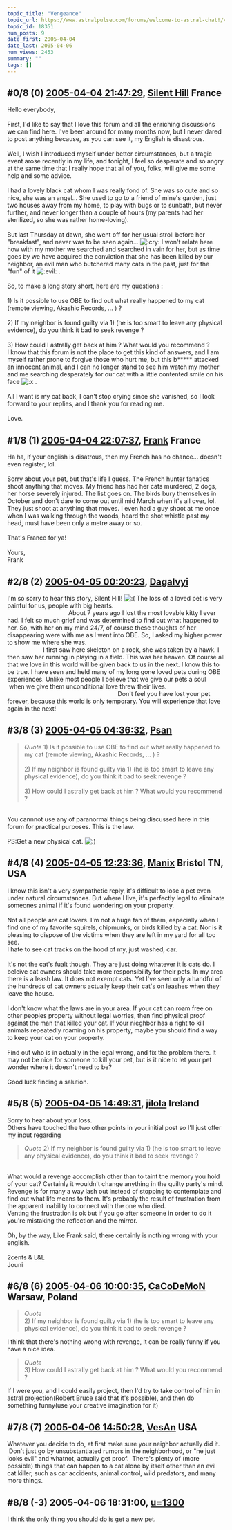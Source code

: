 ```yaml
---
topic_title: "Vengeance"
topic_url: https://www.astralpulse.com/forums/welcome-to-astral-chat!/vengeance
topic_id: 18351
num_posts: 9
date_first: 2005-04-04
date_last: 2005-04-06
num_views: 2453
summary: ""
tags: []
---
```


## \#0/8 (0) [2005-04-04 21:47:29](https://www.astralpulse.com/forums/index.php?msg=159015), [Silent Hill](https://www.astralpulse.com/forums/profile/?u=7648) France ##
<section>
Hello everybody,
<br>
<br>
First, I'd like to say that I love this forum and all the enriching discussions we can find here. I've been around for many months now, but I never dared to post anything because, as you can see it, my English is disastrous.
<br>
<br>
Well, I wish I introduced myself under better circumstances, but a tragic event arose recently in my life, and tonight, I feel so desperate and so angry at the same time that I really hope that all of you, folks, will give me some help and some advice.
<br>
<br>
I had a lovely black cat whom I was really fond of. She was so cute and so nice, she was an angel... She used to go to a friend of mine's garden, just two houses away from my home, to play with bugs or to sunbath, but never further, and never longer than a couple of hours (my parents had her sterilized, so she was rather home-loving).
<br>
<br>
But last Thursday at dawn, she went off for her usual stroll before her "breakfast", and never was to be seen again...
<img alt=":cry:" class="smiley" src="https://www.astralpulse.com/forums/Smileys/fugue/cry.png" title="Cry"/>
I won't relate here how with my mother we searched and searched in vain for her, but as time goes by we have acquired the conviction that she has been killed by our neighbor, an evil man who butchered many cats in the past, just for the "fun" of it
<img alt=":evil:" class="smiley" src="https://www.astralpulse.com/forums/Smileys/fugue/evil.png" title="evil"/>
.
<br>
<br>
So, to make a long story short, here are my questions :
<br>
<br>
1) Is it possible to use OBE to find out what really happened to my cat (remote viewing, Akashic Records, ... ) ?
<br>
<br>
2) If my neighbor is found guilty via 1) (he is too smart to leave any physical evidence), do you think it bad to seek revenge ?
<br>
<br>
3) How could I astrally get back at him ? What would you recommend ?
<br>
I know that this forum is not the place to get this kind of answers, and I am myself rather prone to forgive those who hurt me, but this b***** attacked an innocent animal, and I can no longer stand to see him watch my mother and me searching desperately for our cat with a little contented smile on his face
<img alt=":x" class="smiley" src="https://www.astralpulse.com/forums/Smileys/fugue/angry.png" title="Angry"/>
.
<br>
<br>
All I want is my cat back, I can't stop crying since she vanished, so I look forward to your replies, and I thank you for reading me.
<br>
<br>
Love.
</section>

## \#1/8 (1) [2005-04-04 22:07:37](https://www.astralpulse.com/forums/index.php?msg=159017), [Frank](https://www.astralpulse.com/forums/profile/?u=359) France ##
<section>
Ha ha, if your english is disatrous, then my French has no chance... doesn't even register, lol.
<br>
<br>
Sorry about your pet, but that's life I guess. The French hunter fanatics shoot anything that moves. My friend has had her cats murdered, 2 dogs, her horse severely injured. The list goes on. The birds bury themselves in October and don't dare to come out until mid March when it's all over, lol. They just shoot at anything that moves. I even had a guy shoot at me once when I was walking through the woods, heard the shot whistle past my head, must have been only a metre away or so.
<br>
<br>
That's France for ya!
<br>
<br>
Yours,
<br>
Frank
</section>

## \#2/8 (2) [2005-04-05 00:20:23](https://www.astralpulse.com/forums/index.php?msg=159026), [Dagalvyi](https://www.astralpulse.com/forums/profile/?u=8737)  ##
<section>
I'm so sorry to hear this story, Silent Hill!
<img alt=":(" class="smiley" src="https://www.astralpulse.com/forums/Smileys/fugue/sad.png" title="Sad"/>
The loss of a loved pet is very painful for us, people with big hearts.                                                                                                     About 7 years ago I lost the most lovable kitty I ever had. I felt so much grief and was determined to find out what happened to her. So, with her on my mind 24/7, of course these thoughts of her disappearing were with me as I went into OBE. So, I asked my higher power to show me where she was.                                                                                                      I first saw here skeleton on a rock, she was taken by a hawk. I then saw her running in playing in a field. This was her heaven. Of course all that we love in this world will be given back to us in the next. I know this to be true. I have seen and held many of my long gone loved pets during OBE experiences. Unlike most people I believe that we give our pets a soul  when we give them unconditional love threw their lives.                                                                                                    Don't feel you have lost your pet forever, because this world is only temporary. You will experience that love again in the next!
</section>

## \#3/8 (3) [2005-04-05 04:36:32](https://www.astralpulse.com/forums/index.php?msg=159043), [Psan](https://www.astralpulse.com/forums/profile/?u=7878)  ##
<section>
<blockquote class="bbc_standard_quote">
 <cite>
  Quote
 </cite>
 1) Is it possible to use OBE to find out what really happened to my cat (remote viewing, Akashic Records, ... ) ?
 <br>
 <br>
 2) If my neighbor is found guilty via 1) (he is too smart to leave any physical evidence), do you think it bad to seek revenge ?
 <br>
 <br>
 3) How could I astrally get back at him ? What would you recommend ?
</blockquote>
<br>
You cannnot use any of paranormal things being discussed here in this forum for practical purposes. This is the law.
<br>
<br>
PS:Get a new physical cat.
<img alt=":)" class="smiley" src="https://www.astralpulse.com/forums/Smileys/fugue/smiley.png" title="Smiley"/>
</section>

## \#4/8 (4) [2005-04-05 12:23:36](https://www.astralpulse.com/forums/index.php?msg=159090), [Manix](https://www.astralpulse.com/forums/profile/?u=5010) Bristol TN, USA ##
<section>
I know this isn't a very sympathetic reply, it's difficult to lose a pet even under natural circumstances. But where I live, it's perfectly legal to eliminate someones animal if it's found wondering on your property.
<br>
<br>
Not all people are cat lovers. I'm not a huge fan of them, especially when I find one of my favorite squirels, chipmunks, or birds killed by a cat. Nor is it pleasing to dispose of the victims when they are left in my yard for all too see.
<br>
I hate to see cat tracks on the hood of my, just washed, car.
<br>
<br>
It's not the cat's fualt though. They are just doing whatever it is cats do. I beleive cat owners should take more responsibility for their pets. In my area there is a leash law. It does not exempt cats. Yet I've seen only a handful of the hundreds of cat owners actually keep their cat's on leashes when they leave the house.
<br>
<br>
I don't know what the laws are in your area. If your cat can roam free on other peoples property without legal worries, then find physical proof against the man that killed your cat. If your nieghbor has a right to kill animals repeatedly roaming on his property, maybe you should find a way to keep your cat on your property.
<br>
<br>
Find out who is in actually in the legal wrong, and fix the problem there. It may not be nice for someone to kill your pet, but is it nice to let your pet wonder where it doesn't need to be?
<br>
<br>
Good luck finding a salution.
</section>

## \#5/8 (5) [2005-04-05 14:49:31](https://www.astralpulse.com/forums/index.php?msg=159115), [jilola](https://www.astralpulse.com/forums/profile/?u=755) Ireland ##
<section>
Sorry to hear about your loss.
<br>
Others have touched the two other points in your initial post so I'll just offer my input regarding
<br>
<blockquote class="bbc_standard_quote">
 <cite>
  Quote
 </cite>
 2) If my neighbor is found guilty via 1) (he is too smart to leave any physical evidence), do you think it bad to seek revenge ?
</blockquote>
<br>
What would a revenge accomplish other than to taint the memory you hold of your cat? Certainly it wouldn't change anything in the quilty party's mind.
<br>
Revenge is for many a way lash out instead of stopping to contemplate and find out what life means to them. It's probably the result of frustration from the apparent inability to connect with the one who died.
<br>
Venting the frustration is ok but if you go after someone in order to do it you're mistaking the reflection and the mirror.
<br>
<br>
Oh, by the way, Like Frank said, there certainly is nothing wrong with your english.
<br>
<br>
2cents &amp; L&amp;L
<br>
Jouni
</section>

## \#6/8 (6) [2005-04-06 10:00:35](https://www.astralpulse.com/forums/index.php?msg=159192), [CaCoDeMoN](https://www.astralpulse.com/forums/profile/?u=4798) Warsaw, Poland ##
<section>
<blockquote class="bbc_standard_quote">
 <cite>
  Quote
 </cite>
 <br>
 2) If my neighbor is found guilty via 1) (he is too smart to leave any physical evidence), do you think it bad to seek revenge ?
 <br>
</blockquote>
I think that there's nothing wrong with revenge, it can be really funny if you have a nice idea.
<br>
<blockquote class="bbc_standard_quote">
 <cite>
  Quote
 </cite>
 <br>
 3) How could I astrally get back at him ? What would you recommend ?
 <br>
</blockquote>
If I were you, and I could easily project, then I'd try to take control of him in astral projection(Robert Bruce said that it's possible), and then do something funny(use your creative imagination for it)
</section>

## \#7/8 (7) [2005-04-06 14:50:28](https://www.astralpulse.com/forums/index.php?msg=159221), [VesAn](https://www.astralpulse.com/forums/profile/?u=6800) USA ##
<section>
Whatever you decide to do, at first make sure your neighbor actually did it.  Don't just go by unsubstantiated rumors in the neighborhood, or "he just looks evil" and whatnot, actually get proof.  There's plenty of (more possible) things that can happen to a cat alone by itself other than an evil cat killer, such as car accidents, animal control, wild predators, and many more things.
</section>

## \#8/8 (-3) 2005-04-06 18:31:00, [u=1300](https://www.astralpulse.com/forums/profile/?u=1300)  ##
<section>
I think the only thing you should do is get a new pet.
</section>